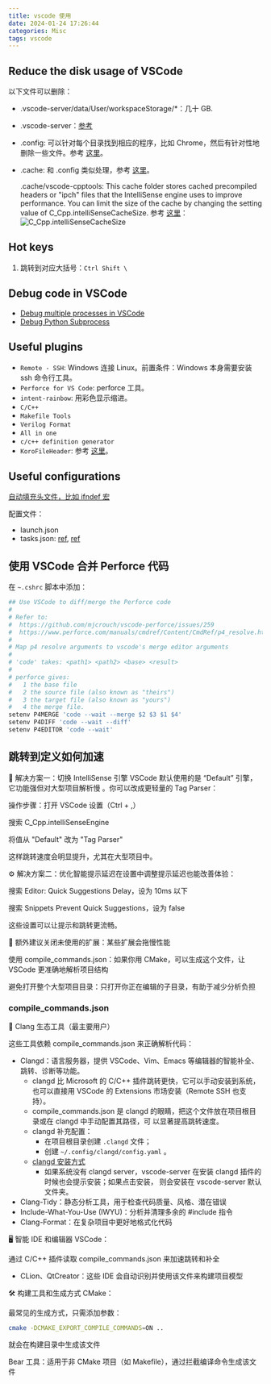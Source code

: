 ```yaml
---
title: vscode 使用
date: 2024-01-24 17:26:44
categories: Misc
tags: vscode
---
```


## Reduce the disk usage of VSCode

以下文件可以删除：

- .vscode-server/data/User/workspaceStorage/\*：几十 GB.
- .vscode-server：[参考](https://stackoverflow.com/questions/58453967/vscode-remote-ssh-vscode-server-taking-up-a-lot-of-space)
- .config: 可以针对每个目录找到相应的程序，比如 Chrome，然后有针对性地删除一些文件。参考
  [这里](https://stackoverflow.com/questions/58453967/vscode-remote-ssh-vscode-server-taking-up-a-lot-of-space)。
- .cache: 和 .config 类似处理，参考
  [这里](https://superuser.com/questions/366771/what-does-cache-do-it-consumes-a-huge-disk-space)。

  .cache/vscode-cpptools: This cache folder stores cached precompiled headers or "ipch" files that
  the IntelliSense engine uses to improve performance. You can limit the size of the cache by
  changing the setting value of C_Cpp.intelliSenseCacheSize. 参考
  [这里](https://github.com/microsoft/vscode-cpptools/issues/6594)：
  ![C_Cpp.intelliSenseCacheSize](image.png)

## Hot keys

1. 跳转到对应大括号：`Ctrl Shift \`

## Debug code in VSCode

- [Debug multiple processes in VSCode](https://code.visualstudio.com/Docs/editor/debugging#_multitarget-debugging)
- [Debug Python Subprocess](https://stackoverflow.com/questions/60515935/visual-studio-code-does-not-attach-debugger-to-multi-processes-in-python-using-p)

## Useful plugins

- `Remote - SSH`: Windows 连接 Linux。前置条件：Windows 本身需要安装 ssh 命令行工具。
- `Perforce for VS Code`: perforce 工具。
- `intent-rainbow`: 用彩色显示缩进。
- `C/C++`
- `Makefile Tools`
- `Verilog Format`
- `All in one`
- `c/c++ definition generator`
- `KoroFileHeader`: 参考 [这里](https://zhuanlan.zhihu.com/p/610490070)。

## Useful configurations

[自动填充头文件，比如 ifndef 宏](https://www.cxyzjd.com/article/weixin_45461426/105936955)

配置文件：

- launch.json
- tasks.json:
  [ref](https://stackoverflow.com/questions/48273346/vscode-command-for-user-input-in-debug-launch-config),
  [ref](https://code.visualstudio.com/updates/v1_30#_improved-user-input-variables-for-task-and-debug-configurations)

## 使用 VSCode 合并 Perforce 代码

在 `~.cshrc` 脚本中添加：

```bash
## Use VSCode to diff/merge the Perforce code
#
# Refer to:
#  https://github.com/mjcrouch/vscode-perforce/issues/259
#  https://www.perforce.com/manuals/cmdref/Content/CmdRef/p4_resolve.html
#
# Map p4 resolve arguments to vscode's merge editor arguments
#
# 'code' takes: <path1> <path2> <base> <result>
#
# perforce gives:
#   1 the base file
#   2 the source file (also known as "theirs")
#   3 the target file (also known as "yours")
#   4 the merge file.
setenv P4MERGE 'code --wait --merge $2 $3 $1 $4'
setenv P4DIFF 'code --wait --diff'
setenv P4EDITOR 'code --wait'
```

## 跳转到定义如何加速

🚀 解决方案一：切换 IntelliSense 引擎 VSCode 默认使用的是 “Default” 引擎，它功能强但对大型项目解析慢
。你可以改成更轻量的 Tag Parser：

操作步骤：打开 VSCode 设置（Ctrl + ,）

搜索 C_Cpp.intelliSenseEngine

将值从 "Default" 改为 "Tag Parser"

这样跳转速度会明显提升，尤其在大型项目中。

⚙️ 解决方案二：优化智能提示延迟在设置中调整提示延迟也能改善体验：

搜索 Editor: Quick Suggestions Delay，设为 10ms 以下

搜索 Snippets Prevent Quick Suggestions，设为 false

这些设置可以让提示和跳转更流畅。

🧠 额外建议关闭未使用的扩展：某些扩展会拖慢性能

使用 compile_commands.json：如果你用 CMake，可以生成这个文件，让 VSCode 更准确地解析项目结构

避免打开整个大型项目目录：只打开你正在编辑的子目录，有助于减少分析负担

### compile_commands.json

🔧 Clang 生态工具（最主要用户）

这些工具依赖 compile_commands.json 来正确解析代码：

- Clangd：语言服务器，提供 VSCode、Vim、Emacs 等编辑器的智能补全、跳转、诊断等功能。
  - clangd 比 Microsoft 的 C/C++ 插件跳转更快，它可以手动安装到系统，也可以直接用 VSCode 的
    Extensions 市场安装（Remote SSH 也支持）。
  - compile_commands.json 是 clangd 的眼睛，把这个文件放在项目根目录或在 clangd 中手动配置其路径，可
    以显著提高跳转速度。
  - clangd 补充配置：
    - 在项目根目录创建 `.clangd` 文件；
    - 创建 `~/.config/clangd/config.yaml` 。
  - [clangd 安装方式](https://clangd.llvm.org/installation.html)
    - 如果系统没有 clangd server，vscode-server 在安装 clangd 插件的时候也会提示安装；如果点击安装，
      则会安装在 vscode-server 默认文件夹。
- Clang-Tidy：静态分析工具，用于检查代码质量、风格、潜在错误
- Include-What-You-Use (IWYU)：分析并清理多余的 #include 指令
- Clang-Format：在复杂项目中更好地格式化代码

🖥️ 智能 IDE 和编辑器 VSCode：

通过 C/C++ 插件读取 compile_commands.json 来加速跳转和补全

- CLion、QtCreator：这些 IDE 会自动识别并使用该文件来构建项目模型

🛠️ 构建工具和生成方式 CMake：

最常见的生成方式，只需添加参数：

```bash
cmake -DCMAKE_EXPORT_COMPILE_COMMANDS=ON ..
```

就会在构建目录中生成该文件

Bear 工具：适用于非 CMake 项目（如 Makefile），通过拦截编译命令生成该文件
